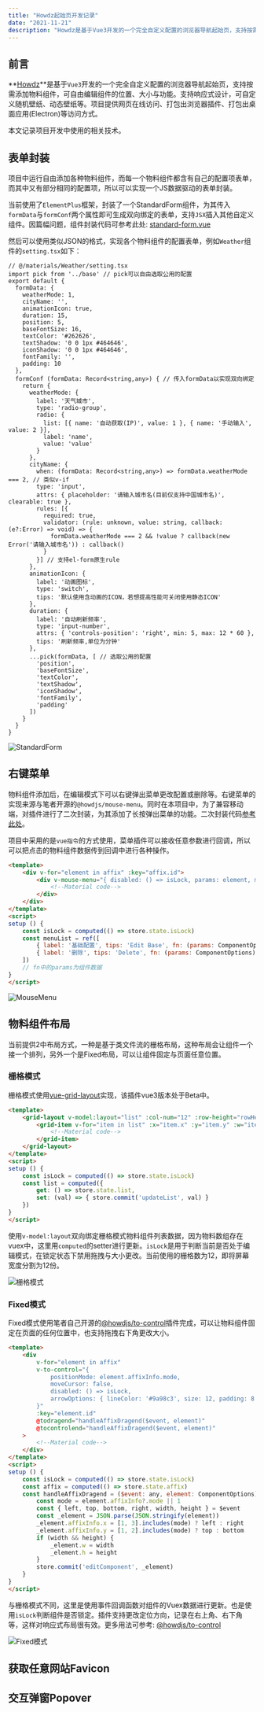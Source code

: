 ```yaml
---
title: "Howdz起始页开发记录"
date: "2021-11-21"
description: "Howdz是基于Vue3开发的一个完全自定义配置的浏览器导航起始页，支持按需添加物料组件，可自由编辑组件的位置、大小与功能。支持响应式设计，可自定义随机壁纸、动态壁纸等。项目提供网页在线访问、打包出浏览器插件、打包出桌面应用(Electron)等访问方式。"
---
```


## 前言

**[Howdz](https://howdz.vercel.app)**是基于`Vue3`开发的一个完全自定义配置的浏览器导航起始页，支持按需添加物料组件，可自由编辑组件的位置、大小与功能。支持响应式设计，可自定义随机壁纸、动态壁纸等。项目提供网页在线访问、打包出浏览器插件、打包出桌面应用(Electron)等访问方式。

本文记录项目开发中使用的相关技术。

## 表单封装

项目中运行自由添加各种物料组件，而每一个物料组件都含有自己的配置项表单，而其中又有部分相同的配置项，所以可以实现一个JS数据驱动的表单封装。

当前使用了`ElementPlus`框架，封装了一个StandardForm组件，为其传入`formData`与`formConf`两个属性即可生成双向绑定的表单，支持`JSX`插入其他自定义组件。因篇幅问题，组件封装代码可参考此处: [standard-form.vue](https://github.com/leon-kfd/Dashboard/blob/main/src/plugins/standard-form/src/standard-form.vue)

然后可以使用类似JSON的格式，实现各个物料组件的配置表单，例如`Weather`组件的`setting.tsx`如下：

```tsx
// @/materials/Weather/setting.tsx
import pick from '../base' // pick可以自由选取公用的配置
export default {
  formData: {
    weatherMode: 1,
    cityName: '',
    animationIcon: true,
    duration: 15,
    position: 5,
    baseFontSize: 16,
    textColor: '#262626',
    textShadow: '0 0 1px #464646',
    iconShadow: '0 0 1px #464646',
    fontFamily: '',
    padding: 10
  },
  formConf (formData: Record<string,any>) { // 传入formData以实现双向绑定
    return {
      weatherMode: {
        label: '天气城市',
        type: 'radio-group',
        radio: {
          list: [{ name: '自动获取(IP)', value: 1 }, { name: '手动输入', value: 2 }],
          label: 'name',
          value: 'value'
        }
      },
      cityName: {
        when: (formData: Record<string,any>) => formData.weatherMode === 2, // 类似v-if
        type: 'input',
        attrs: { placeholder: '请输入城市名(目前仅支持中国城市名)', clearable: true },
        rules: [{
          required: true,
          validator: (rule: unknown, value: string, callback: (e?:Error) => void) => {
            formData.weatherMode === 2 && !value ? callback(new Error('请输入城市名')) : callback()
          } 
        }] // 支持el-form原生rule
      },
      animationIcon: {
        label: '动画图标',
        type: 'switch',
        tips: '默认使用含动画的ICON，若想提高性能可关闭使用静态ICON'
      },
      duration: {
        label: '自动刷新频率',
        type: 'input-number',
        attrs: { 'controls-position': 'right', min: 5, max: 12 * 60 }, 
        tips: '刷新频率,单位为分钟'
      },
      ...pick(formData, [ // 选取公用的配置
        'position',
        'baseFontSize',
        'textColor',
        'textShadow',
        'iconShadow',
        'fontFamily',
        'padding'
      ])
    }
  }
}
```

![StandardForm](./standard-form.png)

## 右键菜单

物料组件添加后，在编辑模式下可以右键弹出菜单更改配置或删除等。右键菜单的实现来源与笔者开源的`@howdjs/mouse-menu`。同时在本项目中，为了兼容移动端，对插件进行了二次封装，为其添加了长按弹出菜单的功能。二次封装代码[参考此处](https://github.com/leon-kfd/Dashboard/blob/main/src/plugins/mouse-menu.ts)。

项目中采用的是`vue指令`的方式使用，菜单插件可以接收任意参数进行回调，所以可以把点击的物料组件数据传到回调中进行各种操作。

```html
<template>
	<div v-for="element in affix" :key="affix.id">
		<div v-mouse-menu="{ disabled: () => isLock, params: element, menuList }">
			<!--Material code-->
		</div>
	</div>
</template>
<script>
setup () {
	const isLock = computed(() => store.state.isLock)
	const menuList = ref([
		{ label: '基础配置', tips: 'Edit Base', fn: (params: ComponentOptions) => emit('edit', params.i) },
		{ label: '删除', tips: 'Delete', fn: (params: ComponentOptions) => store.commit('deleteComponent', params) }
	])
	// fn中的params为组件数据
}
</script>
```

![MouseMenu](./mouse-menu.gif)

## 物料组件布局

当前提供2中布局方式，一种是基于类文件流的栅格布局，这种布局会让组件一个接一个排列，另外一个是Fixed布局，可以让组件固定与页面任意位置。

### 栅格模式
栅格模式使用[vue-grid-layout](https://github.com/jbaysolutions/vue-grid-layout)实现，该插件vue3版本处于Beta中。

```html
<template>
	<grid-layout v-model:layout="list" :col-num="12" :row-height="rowHeight" :is-draggable="!isLock" :is-resizable="!isLock">
		<grid-item v-for="item in list" :x="item.x" :y="item.y" :w="item.w" :h="item.h" :i="item.i">
			<!--Material code-->
		</grid-item>
	</grid-layout>
</template>
<script>
setup () {
	const isLock = computed(() => store.state.isLock)
	const list = computed({
		get: () => store.state.list,
		set: (val) => { store.commit('updateList', val) }
	})
}
</script>
```

使用`v-model:layout`双向绑定栅格模式物料组件列表数据，因为物料数组存在vuex中，这里用`computed`的setter进行更新。`isLock`是用于判断当前是否处于编辑模式，在锁定状态下禁用拖拽与大小更改。当前使用的栅格数为12，即将屏幕宽度分割为12份。

![栅格模式](./vue-grid-layout1.gif)

### Fixed模式
Fixed模式使用笔者自己开源的[@howdjs/to-control](https://kongfandong.cn/howdy/to-control)插件完成，可以让物料组件固定在页面的任何位置中，也支持拖拽右下角更改大小。

```html
<template>
	<div
		v-for="element in affix"
		v-to-control="{
			positionMode: element.affixInfo.mode,
			moveCursor: false,
			disabled: () => isLock,
			arrowOptions: { lineColor: '#9a98c3', size: 12, padding: 8 }
		}"
		:key="element.id"
		@todragend="handleAffixDragend($event, element)"
		@tocontrolend="handleAffixDragend($event, element)"
	>
		<!--Material code-->
	</div>
</template>
<script>
setup () {
	const isLock = computed(() => store.state.isLock)
	const affix = computed(() => store.state.affix)
	const handleAffixDragend = ($event: any, element: ComponentOptions) => {
		const mode = element.affixInfo?.mode || 1
		const { left, top, bottom, right, width, height } = $event
		const _element = JSON.parse(JSON.stringify(element))
		_element.affixInfo.x = [1, 3].includes(mode) ? left : right
		_element.affixInfo.y = [1, 2].includes(mode) ? top : bottom
		if (width && height) {
			_element.w = width
			_element.h = height
		}
		store.commit('editComponent', _element)
	}
}
</script>
```

与栅格模式不同，这里是使用事件回调函数对组件的Vuex数据进行更新。也是使用`isLock`判断组件是否锁定。插件支持更改定位方向，记录在右上角、右下角等，这样对响应式布局很有效。更多用法可参考: [@howdjs/to-control](https://kongfandong.cn/howdy/to-control/example3)

![Fixed模式](./to-control.gif)

## 获取任意网站Favicon

## 交互弹窗Popover

